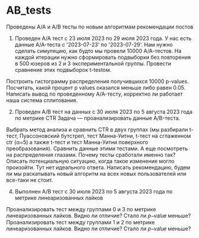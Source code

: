 # AB_tests
Проведены A/A и A/B тесты по новым алгоритмам рекомендации постов

1. Проведен А/А тест с 23 июля 2023 по 29 июля 2023 года.
У нас есть данные А/А-теста с '2023-07-23' по '2023-07-29'. Нам нужно сделать симуляцию, как будто мы провели 10000 А/А-тестов. На каждой итерации нужно сформировать подвыборки без повторения в 500 юзеров из 2 и 3 экспериментальной группы. Провести сравнение этих подвыборок t-testом.

Построить гистограмму распределения получившихся 10000 p-values.
Посчитать, какой процент p values оказался меньше либо равен 0.05.
Написать вывод по проведенному А/А-тесту, корректно ли работает наша система сплитования.

2. Проведен А/В тест на данных с 30 июля 2023 по 5 августа 2023 года по метрике CTR
Задача — проанализировать данные А/B-теста.

Выбрать метод анализа и сравнить CTR в двух группах (мы разбирали t-тест, Пуассоновский бутстреп, тест Манна-Уитни, t-тест на сглаженном ctr (α=5) а также t-тест и тест Манна-Уитни поверхного преобразования).
Сравнить данные этими тестами. А еще посмотреть на распределения глазами. Почему тесты сработали именно так?
Описать потенциальную ситуацию, когда такое изменение могло произойти. Тут нет идеального ответа.
Написать рекомендацию, будем ли мы раскатывать новый алгоритм на всех новых пользователей или все-таки не стоит.

4. Выполнен А/В тест с 30 июля 2023 по 5 августа 2023 года по метрике линеаризованных лайков

Проанализировать тест между группами 0 и 3 по метрике линеаризованных лайков. Видно ли отличие? Стало ли 𝑝−𝑣𝑎𝑙𝑢𝑒 меньше?
Проанализировать тест между группами 1 и 2 по метрике линеаризованных лайков. Видно ли отличие? Стало ли 𝑝−𝑣𝑎𝑙𝑢𝑒 меньше?
